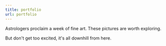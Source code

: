 ```yaml
---
title: portfolio
url: portfolio
---
```


Astrologers proclaim a week of fine art. These pictures are worth exploring.

But don't get too excited, it's all downhill from here.
